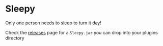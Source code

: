 # Sleepy
Only one person needs to sleep to turn it day!

Check the [releases](https://github.com/typoguy/Sleepy/releases) page for a `Sleepy.jar` you can drop into your plugins directory
